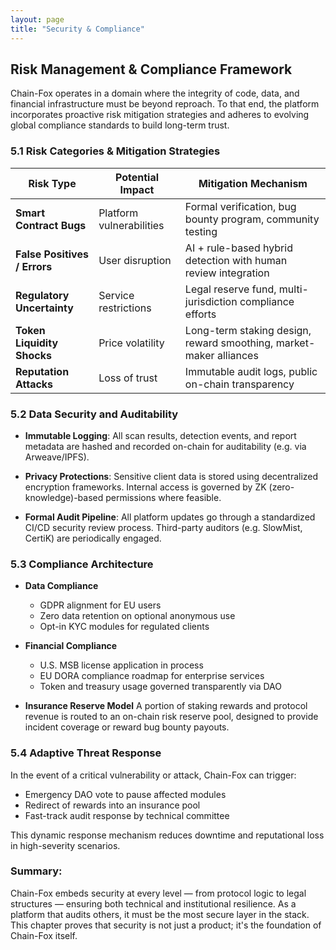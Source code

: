 ```yaml
---
layout: page
title: "Security & Compliance"
---
```


## Risk Management & Compliance Framework
Chain-Fox operates in a domain where the integrity of code, data, and financial infrastructure must be beyond reproach. To that end, the platform incorporates proactive risk mitigation strategies and adheres to evolving global compliance standards to build long-term trust.

### 5.1 Risk Categories & Mitigation Strategies

| Risk Type                    | Potential Impact         | Mitigation Mechanism                                               |
| ---------------------------- | ------------------------ | ------------------------------------------------------------------ |
| **Smart Contract Bugs**      | Platform vulnerabilities | Formal verification, bug bounty program, community testing         |
| **False Positives / Errors** | User disruption          | AI + rule-based hybrid detection with human review integration     |
| **Regulatory Uncertainty**   | Service restrictions     | Legal reserve fund, multi-jurisdiction compliance efforts          |
| **Token Liquidity Shocks**   | Price volatility         | Long-term staking design, reward smoothing, market-maker alliances |
| **Reputation Attacks**       | Loss of trust            | Immutable audit logs, public on-chain transparency                 |

### 5.2 Data Security and Auditability

* **Immutable Logging**:
  All scan results, detection events, and report metadata are hashed and recorded on-chain for auditability (e.g. via Arweave/IPFS).

* **Privacy Protections**:
  Sensitive client data is stored using decentralized encryption frameworks. Internal access is governed by ZK (zero-knowledge)-based permissions where feasible.

* **Formal Audit Pipeline**:
  All platform updates go through a standardized CI/CD security review process. Third-party auditors (e.g. SlowMist, CertiK) are periodically engaged.

### 5.3 Compliance Architecture

* **Data Compliance**

    * GDPR alignment for EU users
    * Zero data retention on optional anonymous use
    * Opt-in KYC modules for regulated clients

* **Financial Compliance**

    * U.S. MSB license application in process
    * EU DORA compliance roadmap for enterprise services
    * Token and treasury usage governed transparently via DAO

* **Insurance Reserve Model**
  A portion of staking rewards and protocol revenue is routed to an on-chain risk reserve pool, designed to provide incident coverage or reward bug bounty payouts.

### 5.4 Adaptive Threat Response

In the event of a critical vulnerability or attack, Chain-Fox can trigger:

* Emergency DAO vote to pause affected modules
* Redirect of rewards into an insurance pool
* Fast-track audit response by technical committee

This dynamic response mechanism reduces downtime and reputational loss in high-severity scenarios.

### Summary:
Chain-Fox embeds security at every level — from protocol logic to legal structures — ensuring both technical and institutional resilience. As a platform that audits others, it must be the most secure layer in the stack. This chapter proves that security is not just a product; it's the foundation of Chain-Fox itself.
